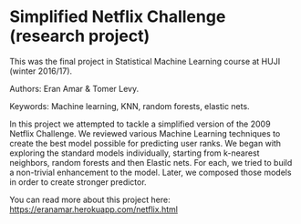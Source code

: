 # Simplified Netflix Challenge (research project)

This was the final project in Statistical Machine Learning course at HUJI (winter 2016/17).

Authors: Eran Amar & Tomer Levy.

Keywords: Machine learning, KNN, random forests, elastic nets.

In this project we attempted to tackle a simplified version of the 2009 Netflix Challenge. We reviewed various Machine Learning techniques to create the best model possible for predicting user ranks. We began with exploring the standard models individually, starting from k-nearest neighbors, random forests and	then Elastic nets. For each, we tried to build a non-trivial enhancement to the model. Later, we composed those models in order to create stronger predictor.


You can read more about this project here: https://eranamar.herokuapp.com/netflix.html
